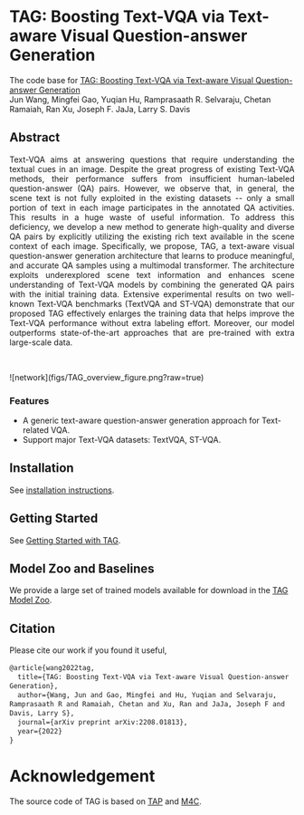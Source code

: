 # TAG: Boosting Text-VQA via Text-aware Visual Question-answer Generation

The code base for [TAG: Boosting Text-VQA via Text-aware Visual Question-answer Generation](https://arxiv.org/abs/2208.01813)
<br>Jun Wang, Mingfei Gao, Yuqian Hu, Ramprasaath R. Selvaraju, Chetan Ramaiah, Ran Xu, Joseph F. JaJa, Larry S. Davis


## Abstract
<div style="text-align: justify">Text-VQA aims at answering questions that require understanding the textual cues in an image. Despite the great progress of existing Text-VQA methods, their performance suffers from insufficient human-labeled question-answer (QA) pairs. However, we observe that, in general, the scene text is not fully exploited in the existing datasets -- only a small portion of text in each image participates in the annotated QA activities. This results in a huge waste of useful information. To address this deficiency, we develop a new method to generate high-quality and diverse QA pairs by explicitly utilizing the existing rich text available in the scene context of each image. Specifically, we propose, TAG, a text-aware visual question-answer generation architecture that learns to produce meaningful, and accurate QA samples using a multimodal transformer. The architecture exploits underexplored scene text information and enhances scene understanding of Text-VQA models by combining the generated QA pairs with the initial training data. Extensive experimental results on two well-known Text-VQA benchmarks (TextVQA and ST-VQA) demonstrate that our proposed TAG effectively enlarges the training data that helps improve the Text-VQA performance without extra labeling effort. Moreover, our model outperforms state-of-the-art approaches that are pre-trained with extra large-scale data. </div>

<p>&nbsp;</p>
![network](figs/TAG_overview_figure.png?raw=true)
<!-- <img src="https://drive.google.com/file/d/1i3pMn_5cVaHpDTChtF41miRt1SzfAj6A/view?usp=sharing" width="600"> -->


### Features
* A generic text-aware question-answer generation approach for Text-related VQA.
* Support major Text-VQA datasets: TextVQA, ST-VQA.

## Installation

See [installation instructions](INSTALL.md).

## Getting Started

See [Getting Started with TAG](GETTING_STARTED.md).


## Model Zoo and Baselines

We provide a large set of trained models available for download in the [TAG Model Zoo](MODEL_ZOO.md).


## Citation
Please cite our work if you found it useful,

```
@article{wang2022tag,
  title={TAG: Boosting Text-VQA via Text-aware Visual Question-answer Generation},
  author={Wang, Jun and Gao, Mingfei and Hu, Yuqian and Selvaraju, Ramprasaath R and Ramaiah, Chetan and Xu, Ran and JaJa, Joseph F and Davis, Larry S},
  journal={arXiv preprint arXiv:2208.01813},
  year={2022}
}

```

# Acknowledgement

The source code of TAG is based on [TAP](https://github.com/microsoft/TAP) and [M4C](https://github.com/facebookresearch/mmf/tree/main/projects/m4c). 
